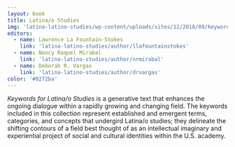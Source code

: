 ```yaml
---
layout: book
title: Latina/o Studies
img: 'latina-latino-studies/wp-content/uploads/sites/12/2018/09/keywords-latinao-thumbnail.jpg'
editors:
  - name: Lawrence La Fountain-Stokes
    link: 'latina-latino-studies/author/llafountainstokes'
  - name: Nancy Raquel Mirabal
    link: 'latina-latino-studies/author/nrmirabal'
  - name: Deborah R. Vargas
    link: 'latina-latino-studies/author/drvargas'
color: '#0272ba'
---
```

*Keywords for Latina/o Studies* is a generative text that enhances the ongoing dialogue within a rapidly growing and changing field. The keywords included in this collection represent established and emergent terms, categories, and concepts that undergird Latina/o studies; they delineate the shifting contours of a field best thought of as an intellectual imaginary and experiential project of social and cultural identities within the U.S. academy.
